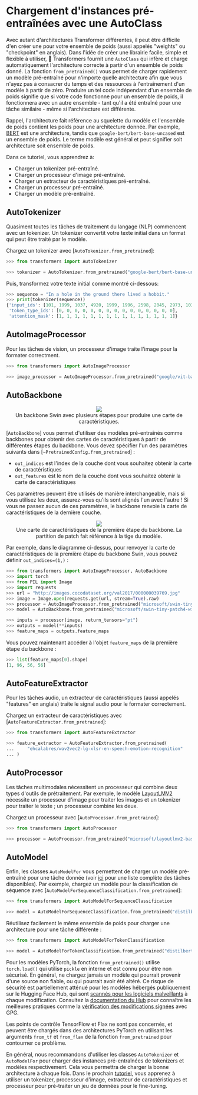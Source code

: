 <!--Copyright 2022 The HuggingFace Team. All rights reserved.

Licensed under the Apache License, Version 2.0 (the "License"); you may not use this file except in compliance with
the License. You may obtain a copy of the License at

http://www.apache.org/licenses/LICENSE-2.0

Unless required by applicable law or agreed to in writing, software distributed under the License is distributed on
an "AS IS" BASIS, WITHOUT WARRANTIES OR CONDITIONS OF ANY KIND, either express or implied. See the License for the
specific language governing permissions and limitations under the License.

⚠️ Note that this file is in Markdown but contain specific syntax for our doc-builder (similar to MDX) that may not be
rendered properly in your Markdown viewer.

-->

# Chargement d'instances pré-entraînées avec une AutoClass

Avec autant d'architectures Transformer différentes, il peut être difficile d'en créer une pour votre ensemble de poids (aussi appelés "weights" ou "checkpoint" en anglais). Dans l'idée de créer une librairie facile, simple et flexible à utiliser, 🤗 Transformers fournit une `AutoClass` qui infère et charge automatiquement l'architecture correcte à partir d'un ensemble de poids donné. La fonction `from_pretrained()` vous permet de charger rapidement un modèle pré-entraîné pour n'importe quelle architecture afin que vous n'ayez pas à consacrer du temps et des ressources à l'entraînement d'un modèle à partir de zéro. Produire un tel code indépendant d'un ensemble de poids signifie que si votre code fonctionne pour un ensemble de poids, il fonctionnera avec un autre ensemble - tant qu'il a été entraîné pour une tâche similaire - même si l'architecture est différente.

<Tip>

Rappel, l'architecture fait référence au squelette du modèle et l'ensemble de poids contient les poids pour une architecture donnée. Par exemple, [BERT](https://huggingface.co/google-bert/bert-base-uncased) est une architecture, tandis que `google-bert/bert-base-uncased` est un ensemble de poids. Le terme modèle est général et peut signifier soit architecture soit ensemble de poids.

</Tip>

Dans ce tutoriel, vous apprendrez à:

  * Charger un tokenizer pré-entraîné.
  * Charger un processeur d'image pré-entraîné.
  * Charger un extracteur de caractéristiques pré-entraîné.
  * Charger un processeur pré-entraîné.
  * Charger un modèle pré-entraîné.

## AutoTokenizer

Quasiment toutes les tâches de traitement du langage (NLP) commencent avec un tokenizer. Un tokenizer convertit votre texte initial dans un format qui peut être traité par le modèle.

Chargez un tokenizer avec [`AutoTokenizer.from_pretrained`]:

```py
>>> from transformers import AutoTokenizer

>>> tokenizer = AutoTokenizer.from_pretrained("google-bert/bert-base-uncased")
```

Puis, transformez votre texte initial comme montré ci-dessous:

```py
>>> sequence = "In a hole in the ground there lived a hobbit."
>>> print(tokenizer(sequence))
{'input_ids': [101, 1999, 1037, 4920, 1999, 1996, 2598, 2045, 2973, 1037, 7570, 10322, 4183, 1012, 102], 
 'token_type_ids': [0, 0, 0, 0, 0, 0, 0, 0, 0, 0, 0, 0, 0, 0, 0], 
 'attention_mask': [1, 1, 1, 1, 1, 1, 1, 1, 1, 1, 1, 1, 1, 1, 1]}
```

## AutoImageProcessor

Pour les tâches de vision, un processeur d'image traite l'image pour la formater correctment.

```py
>>> from transformers import AutoImageProcessor

>>> image_processor = AutoImageProcessor.from_pretrained("google/vit-base-patch16-224")
```

## AutoBackbone

<div style="text-align: center">
    <img src="https://huggingface.co/datasets/huggingface/documentation-images/resolve/main/transformers/Swin%20Stages.png">
    <figcaption class="mt-2 text-center text-sm text-gray-500">Un backbone Swin avec plusieurs étapes pour produire une carte de caractéristiques.</figcaption>
</div>

[`AutoBackbone`] vous permet d'utiliser des modèles pré-entraînés comme backbones pour obtenir des cartes de caractéristiques à partir de différentes étapes du backbone. Vous devez spécifier l'un des paramètres suivants dans [`~PretrainedConfig.from_pretrained`] :

* `out_indices` est l'index de la couche dont vous souhaitez obtenir la carte de caractéristiques
* `out_features` est le nom de la couche dont vous souhaitez obtenir la carte de caractéristiques

Ces paramètres peuvent être utilisés de manière interchangeable, mais si vous utilisez les deux, assurez-vous qu'ils sont alignés l'un avec l'autre ! Si vous ne passez aucun de ces paramètres, le backbone renvoie la carte de caractéristiques de la dernière couche.

<div style="text-align: center">
    <img src="https://huggingface.co/datasets/huggingface/documentation-images/resolve/main/transformers/Swin%20Stage%201.png">
    <figcaption class="mt-2 text-center text-sm text-gray-500">Une carte de caractéristiques de la première étape du backbone. La partition de patch fait référence à la tige du modèle.</figcaption>
</div>

Par exemple, dans le diagramme ci-dessus, pour renvoyer la carte de caractéristiques de la première étape du backbone Swin, vous pouvez définir `out_indices=(1,)` :

```py
>>> from transformers import AutoImageProcessor, AutoBackbone
>>> import torch
>>> from PIL import Image
>>> import requests
>>> url = "http://images.cocodataset.org/val2017/000000039769.jpg"
>>> image = Image.open(requests.get(url, stream=True).raw)
>>> processor = AutoImageProcessor.from_pretrained("microsoft/swin-tiny-patch4-window7-224")
>>> model = AutoBackbone.from_pretrained("microsoft/swin-tiny-patch4-window7-224", out_indices=(1,))

>>> inputs = processor(image, return_tensors="pt")
>>> outputs = model(**inputs)
>>> feature_maps = outputs.feature_maps
```

Vous pouvez maintenant accéder à l'objet `feature_maps` de la première étape du backbone :


```py
>>> list(feature_maps[0].shape)
[1, 96, 56, 56]
```

## AutoFeatureExtractor

Pour les tâches audio, un extracteur de caractéristiques (aussi appelés "features" en anglais) traite le signal audio pour le formater correctement.

Chargez un extracteur de caractéristiques avec [`AutoFeatureExtractor.from_pretrained`]:

```py
>>> from transformers import AutoFeatureExtractor

>>> feature_extractor = AutoFeatureExtractor.from_pretrained(
...     "ehcalabres/wav2vec2-lg-xlsr-en-speech-emotion-recognition"
... )
```

## AutoProcessor

Les tâches multimodales nécessitent un processeur qui combine deux types d'outils de prétraitement. Par exemple, le modèle [LayoutLMV2](model_doc/layoutlmv2) nécessite un processeur d'image pour traiter les images et un tokenizer pour traiter le texte ; un processeur combine les deux.

Chargez un processeur avec [`AutoProcessor.from_pretrained`]:

```py
>>> from transformers import AutoProcessor

>>> processor = AutoProcessor.from_pretrained("microsoft/layoutlmv2-base-uncased")
```

## AutoModel

Enfin, les classes `AutoModelFor` vous permettent de charger un modèle pré-entraîné pour une tâche donnée (voir [ici](model_doc/auto) pour une liste complète des tâches disponibles). Par exemple, chargez un modèle pour la classification de séquence avec [`AutoModelForSequenceClassification.from_pretrained`]:

```py
>>> from transformers import AutoModelForSequenceClassification

>>> model = AutoModelForSequenceClassification.from_pretrained("distilbert/distilbert-base-uncased")
```

Réutilisez facilement le même ensemble de poids pour charger une architecture pour une tâche différente :

```py
>>> from transformers import AutoModelForTokenClassification

>>> model = AutoModelForTokenClassification.from_pretrained("distilbert/distilbert-base-uncased")
```

<Tip warning={true}>

Pour les modèles PyTorch, la fonction `from_pretrained()` utilise `torch.load()` qui utilise `pickle` en interne et est connu pour être non sécurisé. En général, ne chargez jamais un modèle qui pourrait provenir d'une source non fiable, ou qui pourrait avoir été altéré. Ce risque de sécurité est partiellement atténué pour les modèles hébergés publiquement sur le Hugging Face Hub, qui sont [scannés pour les logiciels malveillants](https://huggingface.co/docs/hub/security-malware) à chaque modification. Consultez la [documentation du Hub](https://huggingface.co/docs/hub/security) pour connaître les meilleures pratiques comme la [vérification des modifications signées](https://huggingface.co/docs/hub/security-gpg#signing-commits-with-gpg) avec GPG.

Les points de contrôle TensorFlow et Flax ne sont pas concernés, et peuvent être chargés dans des architectures PyTorch en utilisant les arguments `from_tf` et `from_flax` de la fonction `from_pretrained` pour contourner ce problème.

</Tip>

En général, nous recommandons d'utiliser les classes `AutoTokenizer` et `AutoModelFor` pour charger des instances pré-entraînées de tokenizers et modèles respectivement. Cela vous permettra de charger la bonne architecture à chaque fois. Dans le prochain [tutoriel](preprocessing), vous apprenez à utiliser un tokenizer, processeur d'image, extracteur de caractéristiques et processeur pour pré-traiter un jeu de données pour le fine-tuning.

